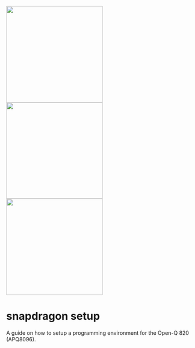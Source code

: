 <img src="https://upload.wikimedia.org/wikipedia/commons/thumb/a/ab/Logo-ubuntu_cof-orange-hex.svg/2000px-Logo-ubuntu_cof-orange-hex.svg.png" height="256"> <img src="https://cdn3.iconfinder.com/data/icons/google-material-design-icons/48/ic_keyboard_arrow_right_48px-256.png" height="256"> <img src="http://www.qualcomm.cn/sites/regional/files/styles/optimize/public/component-item/flexible-block/chip_0.png?itok=PpoXam0G" height="256">

# snapdragon setup

A guide on how to setup a programming environment for the Open-Q 820 (APQ8096).
